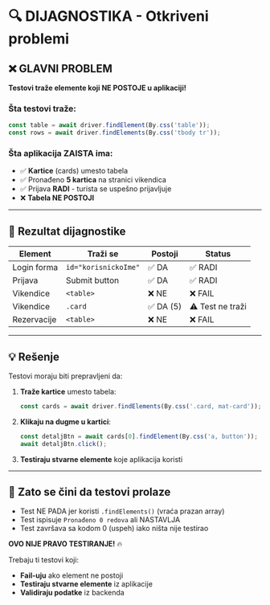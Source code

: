# 🔍 DIJAGNOSTIKA - Otkriveni problemi

## ❌ GLAVNI PROBLEM

**Testovi traže elemente koji NE POSTOJE u aplikaciji!**

### Šta testovi traže:
```javascript
const table = await driver.findElement(By.css('table'));
const rows = await driver.findElements(By.css('tbody tr'));
```

### Šta aplikacija ZAISTA ima:
- ✅ **Kartice** (cards) umesto tabela
- ✅ Pronađeno **5 kartica** na stranici vikendica
- ✅ Prijava **RADI** - turista se uspešno prijavljuje
- ❌ **Tabela NE POSTOJI**

---

## 🎯 Rezultat dijagnostike

| Element | Traži se | Postoji | Status |
|---------|----------|---------|--------|
| Login forma | `id="korisnickoIme"` | ✅ DA | ✅ RADI |
| Prijava | Submit button | ✅ DA | ✅ RADI |
| Vikendice | `<table>` | ❌ NE | ❌ FAIL |
| Vikendice | `.card` | ✅ DA (5) | ⚠️ Test ne traži |
| Rezervacije | `<table>` | ❌ NE | ❌ FAIL |

---

## 💡 Rešenje

Testovi moraju biti prepravljeni da:

1. **Traže kartice** umesto tabela:
   ```javascript
   const cards = await driver.findElements(By.css('.card, mat-card'));
   ```

2. **Klikaju na dugme u kartici**:
   ```javascript
   const detaljBtn = await cards[0].findElement(By.css('a, button'));
   await detaljBtn.click();
   ```

3. **Testiraju stvarne elemente** koje aplikacija koristi

---

## 🚨 Zato se čini da testovi prolaze

- Test NE PADA jer koristi `.findElements()` (vraća prazan array)
- Test ispisuje `Pronađeno 0 redova` ali NASTAVLJA
- Test završava sa kodom 0 (uspeh) iako ništa nije testirao

**OVO NIJE PRAVO TESTIRANJE!** 🔥

Trebaju ti testovi koji:
- **Fail-uju** ako element ne postoji
- **Testiraju stvarne elemente** iz aplikacije
- **Validiraju podatke** iz backenda

